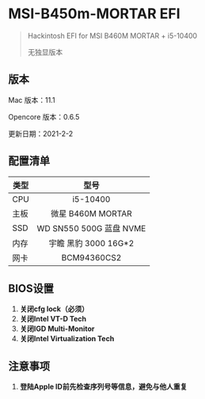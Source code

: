 # MSI-B450m-MORTAR EFI

> Hackintosh EFI for MSI B460M MORTAR + i5-10400
>
> 无独显版本

## 版本

Mac 版本：11.1

Opencore 版本：0.6.5

更新日期：2021-2-2

## 配置清单

| 类型 |          型号           |
| ---- | :---------------------: |
| CPU  |        i5-10400         |
| 主板 |    微星 B460M MORTAR    |
| SSD  | WD SN550 500G 蓝盘 NVME |
| 内存 |  宇瞻 黑豹 3000 16G*2   |
| 网卡 |       BCM94360CS2       |
## BIOS设置

1. **关闭cfg lock（必须）**
2. **关闭Intel VT-D Tech**
3. **关闭IGD Multi-Monitor**
4. **关闭Intel Virtualization Tech**

## 注意事项

1. **登陆Apple ID前先检查序列号等信息，避免与他人重复**



